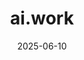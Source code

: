 ---  
layout: startup_page  
title: "ai.work"  
id: "ai.work"  
permalink: "/aiworkai.work06102025/"  
website: "https://www.ai.work/"  
funding_round: "Seed"  
funding_amount: "$10M"  
investors: "A*, lool ventures, Firstminute Capital, FirsthandVC, Timeless Partners, SV Angel, Eckstein Capital, Liquid2, Crossover VC, and other strategic angel investors"  
about: "ai.work is developing an AI Worker platform designed to revolutionize enterprise operations by introducing autonomous employees. Their platform integrates intelligent workers into existing workflows to automate manual tasks, aiming to improve productivity and reduce costs. The AI Workers autonomously manage complex workflows across diverse enterprise systems."  
markets: "AI, Enterprise Software, IT"  
hq: "Tel Aviv, Israel"  
founded_year: "2024"  
linkedin: "https://www.linkedin.com/company/ai-work-co"  
twitter: ""  
instagram: ""  
facebook: ""  
crunchbase: "https://www.crunchbase.com/organization/ai-work"  
pitchbook: ""  

date_display: "10-Jun-2025"  
date: "2025-06-10"

# SEO Optimization  
meta_title: "ai.work - Seed Funding ($10M)"  
meta_description: "ai.work, ai.work is developing an AI Worker platform designed to revolutionize enterprise operations by introducing autonomous employees. Their platform integr..."  
meta_keywords: "ai.work, AI, Enterprise Software, IT, Seed funding"  
canonical_url: "https://startup.projectstartups.com/aiworkai.work06102025/"  
---
